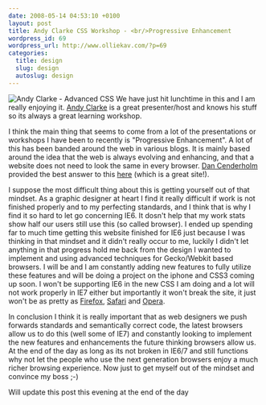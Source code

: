 ```yaml
--- 
date: 2008-05-14 04:53:10 +0100
layout: post
title: Andy Clarke CSS Workshop - <br/>Progressive Enhancement
wordpress_id: 69
wordpress_url: http://www.olliekav.com/?p=69
categories: 
  title: design
  slug: design
  autoslug: design
---
```

![Andy Clarke - Advanced CSS](http://www.olliekav.com/wp-content/uploads/2008/05/andy-clarke.jpg "andy-clarke")
We have just hit lunchtime in this and I am really enjoying it. [Andy Clarke](http://stuffandnonsense.co.uk/) is a great presenter/host and knows his stuff so its always a great learning workshop. 

I think the main thing that seems to come from a lot of the presentations or workshops I have been to recently is "Progressive Enhancement". A lot of this has been banded around the web in various blogs. It is mainly based around the idea that the web is always evolving and enhancing, and that a website does not need to look the same in every browser. [Dan Cenderholm](http://www.simplebits.com "Dan Cenderholm") provided the best answer to this [here](http://www.dowebsitesneedtolookexactlythesameineverybrowser.com/ "dowebsitesneedtolookexactlythesameineverybrowser") (which is a great site!).

I suppose the most difficult thing about this is getting yourself out of that mindset. As a graphic designer at heart I find it really difficult if work is not finished properly and to my perfecting standards, and I think that is why I find it so hard to let go concerning IE6. It dosn't help that my work stats show half our users still use this (so called browser). I ended up spending far to much time getting this website finished for IE6 just because I was thinking in that mindset and it didn't really occur to me, luckily I didn't let anything in that progress hold me back from the design I wanted to implement and using advanced techniques for Gecko/Webkit based browsers. I will be and I am constantly adding new features to fully utilize these features and will be doing a project on the iphone and CSS3 coming up soon. I won't be supporting IE6 in the new CSS I am doing and a lot will not work properly in IE7 either but importantly it won't break the site, it just won't be as pretty as [Firefox](http://www.mozilla.com/ "Firefox"), [Safari](http://www.apple.com/safari "Safari") and [Opera](http://www.opera.com/ "Opera").

In conclusion I think it is really important that as web designers we push forwards standards and semantically correct code, the latest browsers allow us to do this (well some of IE7) and constantly looking to implement the new features and enhancements the future thinking browsers allow us. At the end of the day as long as its not broken in IE6/7 and still functions why not let the people who use the next generation browsers enjoy a much richer browsing experience. Now just to get myself out of the mindset and convince my boss ;-)

Will update this post this evening at the end of the day

